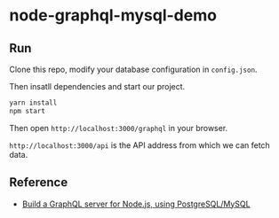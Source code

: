 # node-graphql-mysql-demo

## Run

Clone this repo, modify your database configuration in `config.json`.

Then insatll dependencies and start our project.

```bash
yarn install
npm start
```

Then open `http://localhost:3000/graphql` in your browser.

`http://localhost:3000/api` is the API address from which we can fetch data.

## Reference

- [Build a GraphQL server for Node.js, using PostgreSQL/MySQL](https://www.youtube.com/watch?v=DNPVqK_woRQ&list=WL&index=5)